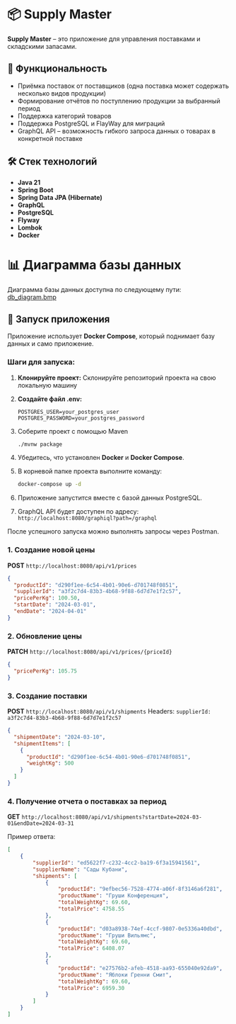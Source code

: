 # 📦 Supply Master

**Supply Master** – это приложение для управления поставками и складскими запасами.

## 🚀 Функциональность

- Приёмка поставок от поставщиков (одна поставка может содержать несколько видов продукции)
- Формирование отчётов по поступлению продукции за выбранный период
- Поддержка категорий товаров
- Поддержка PostgreSQL и FlayWay для миграций
- GraphQL API – возможность гибкого запроса данных о товарах в конкретной поставке

## 🛠️ Стек технологий

- **Java 21**
- **Spring Boot**
- **Spring Data JPA (Hibernate)**
- **GraphQL**
- **PostgreSQL**
- **Flyway**
- **Lombok**
- **Docker**

# 📊 Диаграмма базы данных

Диаграмма базы данных доступна по следующему пути: [db_diagram.bmp](db_diagram.png)
## 🚀 Запуск приложения

Приложение использует **Docker Compose**, который поднимает базу данных и само приложение.

### Шаги для запуска:

1. **Клонируйте проект:**
   Склонируйте репозиторий проекта на свою локальную машину

2. **Создайте файл .env:**
   ```env
   POSTGRES_USER=your_postgres_user
   POSTGRES_PASSWORD=your_postgres_password
   ```
3. Соберите проект с помощью Maven
   ```sh
   ./mvnw package
4. Убедитесь, что установлен **Docker** и **Docker Compose**.
5. В корневой папке проекта выполните команду:
   ```sh
   docker-compose up -d
   ```

6. Приложение запустится вместе с базой данных PostgreSQL.
67. GraphQL API будет доступен по адресу: `http://localhost:8080/graphiql?path=/graphql`

После успешного запуска можно выполнять запросы через Postman.

### 1. Создание новой цены

**POST** `http://localhost:8080/api/v1/prices`

```json
{
  "productId": "d290f1ee-6c54-4b01-90e6-d701748f0851",
  "supplierId": "a3f2c7d4-83b3-4b68-9f88-6d7d7e1f2c57",
  "pricePerKg": 100.50,
  "startDate": "2024-03-01",
  "endDate": "2024-04-01"
}
```

### 2. Обновление цены

**PATCH** `http://localhost:8080/api/v1/prices/{priceId}`

```json
{
  "pricePerKg": 105.75
}
```

### 3. Создание поставки

**POST** `http://localhost:8080/api/v1/shipments`
Headers:
`supplierId: a3f2c7d4-83b3-4b68-9f88-6d7d7e1f2c57`

```json
{
  "shipmentDate": "2024-03-10",
  "shipmentItems": [
    {
      "productId": "d290f1ee-6c54-4b01-90e6-d701748f0851",
      "weightKg": 500
    }
  ]
}
```

### 4. Получение отчета о поставках за период

**GET** `http://localhost:8080/api/v1/shipments?startDate=2024-03-01&endDate=2024-03-31`

Пример ответа:

```json
[
    {
        "supplierId": "ed5622f7-c232-4cc2-ba19-6f3a15941561",
        "supplierName": "Сады Кубани",
        "shipments": [
            {
                "productId": "9efbec56-7528-4774-a06f-8f3146a6f281",
                "productName": "Груши Конференция",
                "totalWeightKg": 69.60,
                "totalPrice": 4758.55
            },
            {
                "productId": "d03a8938-74ef-4ccf-9807-0e5336a40dbd",
                "productName": "Груши Вильямс",
                "totalWeightKg": 69.60,
                "totalPrice": 6408.07
            },
            {
                "productId": "e27576b2-afeb-4518-aa93-655040e92da9",
                "productName": "Яблоки Гренни Смит",
                "totalWeightKg": 69.60,
                "totalPrice": 6959.30
            }
        ]
    }
]